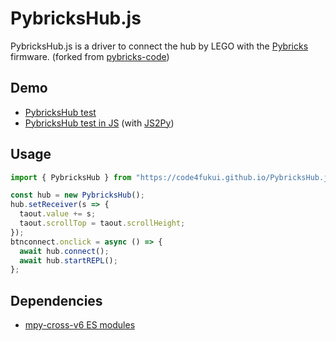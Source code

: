# PybricksHub.js

PybricksHub.js is a driver to connect the hub by LEGO with the [Pybricks](https://pybricks.com/) firmware. (forked from [pybricks-code](https://github.com/pybricks/pybricks-code))

## Demo

- [PybricksHub test](https://code4fukui.github.io/PybricksHub.js/)
- [PybricksHub test in JS](https://code4fukui.github.io/PybricksHub.js/) (with [JS2Py](https://github.com/code4fukui/js2py/))

## Usage

```JavaScript
import { PybricksHub } from "https://code4fukui.github.io/PybricksHub.js/PybricksHub.js";

const hub = new PybricksHub();
hub.setReceiver(s => {
  taout.value += s;
  taout.scrollTop = taout.scrollHeight;
});
btnconnect.onclick = async () => {
  await hub.connect();
  await hub.startREPL();
};
```

## Dependencies

- [mpy-cross-v6 ES modules](https://github.com/code4fukui/mpy-cross-v6)
